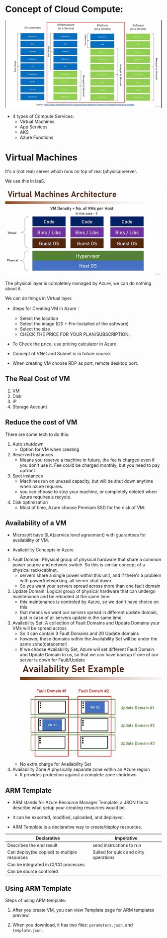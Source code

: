 # Concept of Cloud Compute:
![Cloud_Compute](./Cloud_Compute.png)

* 4 types of Compute Services:
    - Virtual Machines
    - App Services
    - AKS
    - Azure Functions

# Virtual Machines
It's a (not real) server which runs on top of real (physical)server.

We use this in IaaS.

![VM_Architecture](VMArchitecture.png)

The physical layer is completely managed by Azure, we can do nothing about it.

We can do things in Virtual layer.

- Steps for Creating VM in Azure：
    - Select the location
    - Select the image (OS + Pre-Installed of the software)
    - Select the size
    - CHECK THE PRICE FOR YOUR PLAN/SUBSCRIPTION.


- To Check the price, use pricing calculator in Azure

- Concept of VNet and Subnet is in future course.

- When creating VM choose RDP as port,  remote desktop port.

## The Real Cost of VM
1. VM
2. Disk
3. IP
4. Storage Account

## Reduce the cost of VM
There are some tech to do this:
1. Auto shutdown
    - Option for VM when creating
2. Reserved Instances
    - Means you reserve a machine in future, the fee is charged even if you don't use it. Fee could be charged monthly, but you need to pay upfront.
3. Spot instances
    - Machines run on unused capacity, but will be shut down anytime when azure requires.
    - you can choose to stop your machine, or completely deleted when Azure requires a recycle.
4. Disk optimization
    - Most of time, Azure choose Premium SSD for the disk of VM.

## Availability of a VM

- Microsoft have SLA(service level agreement) with guarantees for availability of VM.

- Availability Concepts in Azure
1. Fault Domain: 
    Physical group of physical hardware that share a common power source and network switch. So this is similar concept of a physical rack/cabinet.
    - servers share a single power within this unit, and if there's a problem with power/networking, all server shut down
    - So you want your servers spread across more than one fault domain
2. Update Domain: 
    Logical group of physical hardware that can undergo maintenance and be rebooted at the same time.
    - this maintenance is controled by Azure, so we don't have choice on this
    - that means we want our servers spread in different update domain, just in case of all servers update in the same time 
3. Availability Set:
    A collection of Fault Domains and Update Domains your VMs will be spread across
    - So it can contain 3 Fault Domains and 20 Update domains
    - however, these domains within the Availability Set will be under the same zone(datacenter)
    - If we choose Availability Set, Azure will set different Fault Domain and Update Domain to us, so that we can have backup if one of our server is down for Fault/Update
    ![AvailabilitySet](./AvailabilitySet.png)
    - No extra charge for Availability Set
4. Availability Zone
    A physically separate zone within an Azure region
    - It provides protection against a complete zone shutdown


## ARM Template
- ARM stands for Azure Resource Manager Template, a JSON file to describe what setup your creating resources would be.
- It can be exported, modified, uploaded, and deployed.

- ARM Template is a declarative way to create/deploy resources.

|Declarative|Imperative|
|--|--|
|Describes the end result|send instructions to run|
|Can deploy(be copied) to multiple resources|Suited for quick and dirty operations|
|Can be integrated in CI/CD processes||
|Can be source controled||

## Using ARM Template
Steps of using ARM template:
1. After you create VM, you can view Template page for ARM templates preview.

2. When you download, it has two files: `parameters.json`, and `template.json`.

